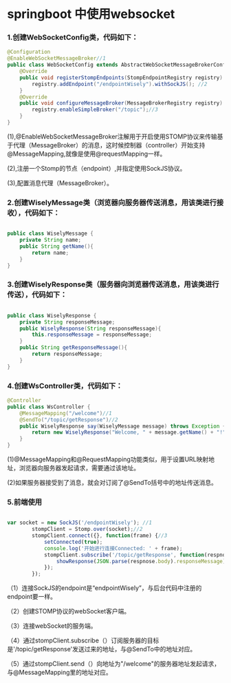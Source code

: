# springboot 中使用websocket

### 1.创建WebSocketConfig类，代码如下：

```java
@Configuration
@EnableWebSocketMessageBroker//1
public class WebSocketConfig extends AbstractWebSocketMessageBrokerConfigurer{
    @Override
    public void registerStompEndpoints(StompEndpointRegistry registry) {
        registry.addEndpoint("/endpointWisely").withSockJS(); //2
    }
    @Override
    public void configureMessageBroker(MessageBrokerRegistry registry) {
        registry.enableSimpleBroker("/topic");//3
    }
}

```
(1),@EnableWebSocketMessageBroker注解用于开启使用STOMP协议来传输基于代理（MessageBroker）的消息，这时候控制器（controller）开始支持@MessageMapping,就像是使用@requestMapping一样。

(2),注册一个Stomp的节点（endpoint）,并指定使用SockJS协议。

(3),配置消息代理（MessageBroker）。

### 2.创建WiselyMessage类（浏览器向服务器传送消息，用该类进行接收），代码如下：

```java

public class WiselyMessage {
    private String name;
    public String getName(){
        return name;
    }
}

```

### 3.创建WiselyResponse类（服务器向浏览器传送消息，用该类进行传送），代码如下：

```java

public class WiselyResponse {
    private String responseMessage;
    public WiselyResponse(String responseMessage){
        this.responseMessage = responseMessage;
    }
    public String getResponseMessage(){
        return responseMessage;
    }
}

```

### 4.创建WsController类，代码如下：

```java
@Controller
public class WsController {
    @MessageMapping("/welcome")//1
    @SendTo("/topic/getResponse")//2
    public WiselyResponse say(WiselyMessage message) throws Exception {
        return new WiselyResponse("Welcome, " + message.getName() + "!");
    }
}
```
(1)@MessageMapping和@RequestMapping功能类似，用于设置URL映射地址，浏览器向服务器发起请求，需要通过该地址。

(2)如果服务器接受到了消息，就会对订阅了@SendTo括号中的地址传送消息。

### 5.前端使用

```javascript

var socket = new SockJS('/endpointWisely'); //1
        stompClient = Stomp.over(socket);//2
        stompClient.connect({}, function(frame) {//3
            setConnected(true);
            console.log('开始进行连接Connected: ' + frame);
            stompClient.subscribe('/topic/getResponse', function(respnose){ //4
                showResponse(JSON.parse(respnose.body).responseMessage);
            });
        });

```
（1）连接SockJS的endpoint是“endpointWisely”，与后台代码中注册的endpoint要一样。

（2）创建STOMP协议的webSocket客户端。

（3）连接webSocket的服务端。

（4）通过stompClient.subscribe（）订阅服务器的目标是'/topic/getResponse'发送过来的地址，与@SendTo中的地址对应。

（5）通过stompClient.send（）向地址为"/welcome"的服务器地址发起请求，与@MessageMapping里的地址对应。


